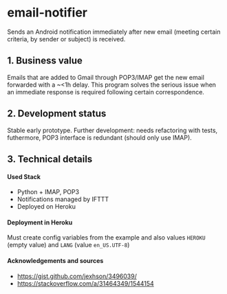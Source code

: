 # email-notifier
Sends an Android notification immediately after new email (meeting certain criteria, by sender or subject) is received.

## 1. Business value
Emails that are added to Gmail through POP3/IMAP get the new email forwarded with a ~<1h delay. This program solves the serious issue when an immediate response is required following certain correspondence.

## 2. Development status 
Stable early prototype. Further development: needs refactoring with tests, futhermore, POP3 interface is redundant (should only use IMAP).

## 3. Technical details
#### Used Stack
- Python + IMAP, POP3
- Notifications managed by IFTTT
- Deployed on Heroku

#### Deployment in Heroku
Must create config variables from the example and also values `HEROKU` (empty value) and `LANG` (value `en_US.UTF-8`)

#### Acknowledgements and sources
- https://gist.github.com/jexhson/3496039/
- https://stackoverflow.com/a/31464349/1544154
